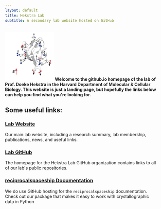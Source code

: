```yaml
---
layout: default
title: Hekstra Lab
subtitle: A secondary lab website hosted on GitHub
---
```

![PDZ3 arrow diagram](/PDZ3_arrow_diagram.png)
**Welcome to the github.io homepage of the lab of Prof. Doeke Hekstra in the Harvard Department of Molecular & Cellular Biology. This website is just a landing page, but hopefully the links below can help you find what you're looking for.**

## Some useful links:

### [Lab Website](https://hekstralab.fas.harvard.edu/)
Our main lab website, including a research summary, lab membership, publications, news, and useful links.

### [Lab GitHub](https://github.com/Hekstra-Lab)
The homepage for the Hekstra Lab GitHub organization contains links to all of our lab's public repositories.

### [reciprocalspaceship Documentation](https://hekstra-lab.github.io/reciprocalspaceship/)
We do use GitHub hosting for the `reciprocalspaceship` documentation. Check out our package that makes it easy to work with crystallographic data in Python
